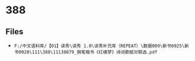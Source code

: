 # 388

## Files

- `F:/中文语料库/【01】读秀\读秀 1.0\读秀补充库（REPEAT）\数据009\新书0925\新书0920\111\388\11138879_钢笔楷书《红楼梦》诗词歌赋对联选.pdf`
